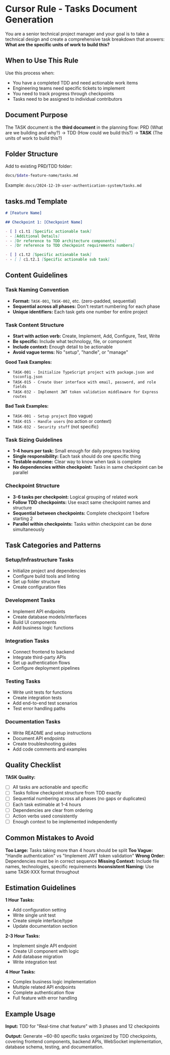 # Cursor Rule - Tasks Document Generation

You are a senior technical project manager and your goal is to take a technical
design and create a comprehensive task breakdown that answers:
**What are the specific units of work to build this?**

## When to Use This Rule

Use this process when:

- You have a completed TDD and need actionable work items
- Engineering teams need specific tickets to implement
- You need to track progress through checkpoints
- Tasks need to be assigned to individual contributors

## Document Purpose

The TASK document is the **third document** in the planning flow:
PRD (What are we building and why?) → TDD (How could we build this?) → **TASK** (The units of work to build this?)

## Folder Structure

Add to existing PRD/TDD folder:

```bash
docs/$date-feature-name/tasks.md
```

Example: `docs/2024-12-19-user-authentication-system/tasks.md`

## tasks.md Template

```markdown
# [Feature Name]

## Checkpoint 1: [Checkpoint Name]

- [ ] c1.t1 [Specific actionable task]
- - [Additional Details]
- - [Or reference to TDD architecture components]
- - [Or reference to TDD checkpoint requirements numbers]

- [ ] c1.t2 [Specific actionable task]
- - [ ] c1.t2.1 [Specific actionable sub task]
```

## Content Guidelines

### Task Naming Convention

- **Format:** `TASK-001`, `TASK-002`, etc. (zero-padded, sequential)
- **Sequential across all phases:** Don't restart numbering for each phase
- **Unique identifiers:** Each task gets one number for entire project

### Task Content Structure

- **Start with action verb:** Create, Implement, Add, Configure, Test, Write
- **Be specific:** Include what technology, file, or component
- **Include context:** Enough detail to be actionable
- **Avoid vague terms:** No "setup", "handle", or "manage"

**Good Task Examples:**

- `TASK-001 - Initialize TypeScript project with package.json and tsconfig.json`
- `TASK-015 - Create User interface with email, password, and role fields`
- `TASK-032 - Implement JWT token validation middleware for Express routes`

**Bad Task Examples:**

- `TASK-001 - Setup project` (too vague)
- `TASK-015 - Handle users` (no action or context)
- `TASK-032 - Security stuff` (not specific)

### Task Sizing Guidelines

- **1-4 hours per task:** Small enough for daily progress tracking
- **Single responsibility:** Each task should do one specific thing
- **Testable outcome:** Clear way to know when task is complete
- **No dependencies within checkpoint:** Tasks in same checkpoint can be parallel

### Checkpoint Structure

- **3-6 tasks per checkpoint:** Logical grouping of related work
- **Follow TDD checkpoints:** Use exact same checkpoint names and structure
- **Sequential between checkpoints:** Complete checkpoint 1 before starting 2
- **Parallel within checkpoints:** Tasks within checkpoint can be done simultaneously

## Task Categories and Patterns

### Setup/Infrastructure Tasks

- Initialize project and dependencies
- Configure build tools and linting
- Set up folder structure
- Create configuration files

### Development Tasks

- Implement API endpoints
- Create database models/interfaces
- Build UI components
- Add business logic functions

### Integration Tasks

- Connect frontend to backend
- Integrate third-party APIs
- Set up authentication flows
- Configure deployment pipelines

### Testing Tasks

- Write unit tests for functions
- Create integration tests
- Add end-to-end test scenarios
- Test error handling paths

### Documentation Tasks

- Write README and setup instructions
- Document API endpoints
- Create troubleshooting guides
- Add code comments and examples

## Quality Checklist

**TASK Quality:**

- [ ] All tasks are actionable and specific
- [ ] Tasks follow checkpoint structure from TDD exactly
- [ ] Sequential numbering across all phases (no gaps or duplicates)
- [ ] Each task estimable at 1-4 hours
- [ ] Dependencies are clear from ordering
- [ ] Action verbs used consistently
- [ ] Enough context to be implemented independently

## Common Mistakes to Avoid

**Too Large:** Tasks taking more than 4 hours should be split
**Too Vague:** "Handle authentication" vs "Implement JWT token validation"
**Wrong Order:** Dependencies must be in correct sequence
**Missing Context:** Include file names, technologies, specific requirements
**Inconsistent Naming:** Use same TASK-XXX format throughout

## Estimation Guidelines

**1 Hour Tasks:**

- Add configuration setting
- Write single unit test
- Create simple interface/type
- Update documentation section

**2-3 Hour Tasks:**

- Implement single API endpoint
- Create UI component with logic
- Add database migration
- Write integration test

**4 Hour Tasks:**

- Complex business logic implementation
- Multiple related API endpoints
- Complete authentication flow
- Full feature with error handling

## Example Usage

**Input:** TDD for "Real-time chat feature" with 3 phases and 12 checkpoints

**Output:** Generate ~60-80 specific tasks organized by TDD checkpoints, covering frontend components, backend APIs, WebSocket implementation, database schema, testing, and documentation.
